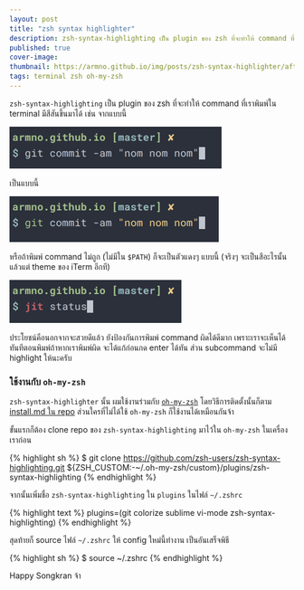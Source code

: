 ```yaml
---
layout: post
title: "zsh syntax highlighter"
description: zsh-syntax-highlighting เป็น plugin ของ zsh ที่จะทำให้ command ที่เราพิมพ์ใน terminal มีสีสันขึ้นมาได้ และช่วยป้องกันไม่ให้เราพิมพ์ command ผิดได้อีกด้วย
published: true
cover-image:
thumbnail: https://armno.github.io/img/posts/zsh-syntax-highlighter/after.png
tags: terminal zsh oh-my-zsh
---
```


`zsh-syntax-highlighting` เป็น plugin ของ zsh ที่จะทำให้ command ที่เราพิมพ์ใน terminal มีสีสันขึ้นมาได้
เช่น จากแบบนี้

<div class="text-center">
  <img src="/img/posts/zsh-syntax-highlighter/before.png" alt="ก่อน" width="375" height="74">
</div>

เป็นแบบนี้

<div class="text-center">
  <img src="/img/posts/zsh-syntax-highlighter/after.png" alt="หลัง" width="370" height="81">
</div>

หรือถ้าพิมพ์ command ไม่ถูก (ไม่มีใน `$PATH`) ก็จะเป็นตัวแดงๆ แบบนี้ (จริงๆ จะเป็นสีอะไรนั้นแล้วแต่ theme ของ iTerm อีกที)

<div class="text-center">
  <img src="/img/posts/zsh-syntax-highlighter/invalid-command.png" alt="เวลาพิมพ์ผิด" width="304" height="76">
</div>

ประโยชน์คือนอกจากจะสวยดีแล้ว ยังป้องกันการพิมพ์ command ผิดได้ดีมาก เพราะเราจะเห็นได้ทันทีตอนพิมพ์ถ้าหากเราพิมพ์ผิด จะได้แก้ก่อนกด enter ได้ทัน
ส่วน subcommand จะไม่มี highlight ให้นะครับ

### ใช้งานกับ `oh-my-zsh`

`zsh-syntax-highlighter` นั้น ผมใช้งานร่วมกับ [`oh-my-zsh`](https://armno.github.io/2013/09/11/setting-up-the-terminal) โดยวิธีการติดตั้งนั้นก็ตาม [install.md ใน repo](https://github.com/zsh-users/zsh-syntax-highlighting/blob/master/INSTALL.md#with-oh-my-zsh)
ส่วนใครที่ไม่ได้ใช้ `oh-my-zsh` ก็ใช้งานได้เหมือนกันจ้า

ขั้นแรกก็ต้อง clone repo ของ `zsh-syntax-highlighting` มาไว้ใน `oh-my-zsh` ในเครื่องเราก่อน

{% highlight sh %}
$ git clone https://github.com/zsh-users/zsh-syntax-highlighting.git ${ZSH_CUSTOM:-~/.oh-my-zsh/custom}/plugins/zsh-syntax-highlighting
{% endhighlight %}

จากนั้นเพิ่มชื่อ `zsh-syntax-highlighting` ใน `plugins` ในไฟล์ `~/.zshrc`

{% highlight text %}
plugins=(git colorize sublime vi-mode zsh-syntax-highlighting)
{% endhighlight %}

สุดท้ายก็ source ไฟล์ `~/.zshrc` ให้ config ใหม่นี้ทำงาน เป็นอันเสร็จพิธี

{% highlight sh %}
$ source ~/.zshrc
{% endhighlight %}

Happy Songkran จ้า
